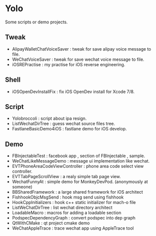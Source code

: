 # Yolo

Some scripts or demo projects.

## Tweak

- AlipayWalletChatVoiceSaver : tweak for save alipay voice message to file.
- WeChatVoiceSaver : tweak for save wechat voice message to file.
- iOSREPractise : my practise for iOS reverse engineering.

## Shell

- iOSOpenDevInstallFix : fix iOS OpenDev install for Xcode 7/8.

## Script

- Yolobroccoli : script about ipa resign.
- ListWechatDirTree : guess wechat source files tree.
- FastlaneBasicDemo4iOS : fastlane demo for iOS develop.

## Demo

- FBInjectableTest : facebook app , section of FBInjectable , sample.
- WeChatLikeMessageDemo : message ui implementation like wechat.
- EVTPhoneAreaCodeViewController : phone area code select view controller.
- EVTTabPageScrollView : a realy simple tab page view.
- WechatFunnyAt : simple demo for MonkeyDevPod. (anonymously at someone)
- BBSharedFramework : a large shared framework for iOS architect
- FishhookObjcMsgSend : hook msg send using fishhook
- HookCppInitializers : hook c++ static initializer for mach-o file
- ListWeChatDirTree : list wechat directory architect
- LoadableMacro : macros for adding a loadable section
- PodspecDependencyGraph : convert podspec into dep graph
- QtWithCMake : qt project cmake demo
- WeChatAppleTrace : trace wechat app using AppleTrace tool
